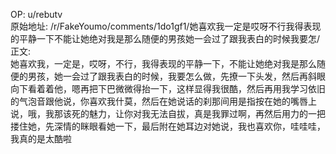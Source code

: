 
OP: u/rebutv  
原始地址: /r/FakeYoumo/comments/1do1gf1/她喜欢我一定是哎呀不行我得表现的平静一下不能让她绝对我是那么随便的男孩她一会过了跟我表白的时候我要怎/  
正文:  
她喜欢我，一定是，哎呀，不行，我得表现的平静一下，不能让她绝对我是那么随便的男孩，她一会过了跟我表白的时候，我要怎么做，先撩一下头发，然后再斜眼向下看着着他，嗯再把下巴微微得抬一下，这样显得我很酷，然后再用我学习依旧的气泡音跟他说，你喜欢我什莫，然后在她说话的刹那间用是指按在她的嘴唇上说，哦，我那该死的魅力，让你对我无法自拔，真是我罪过啊，再然后用力的一把搂住她，先深情的眯眼看她一下，最后附在她耳边对她说，我也喜欢你，哇哇哇，我真的是太酷啦  

